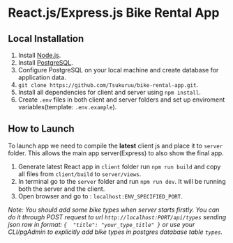 # React.js/Express.js Bike Rental App

## Local Installation
1. Install <a href="https://nodejs.org" target="_blank">Node.js</a>.
2. Install <a target="_blank" href="https://www.postgresql.org/">PostgreSQL</a>.
3. Configure PostgreSQL on your local machine and create database for application data.
4. `git clone https://github.com/Tsukuruu/bike-rental-app.git`.
5. Install all dependencies for client and server using `npm install`.
6. Create `.env` files in both client and server folders and set up enviroment variables(template: `.env.example`).

## How to Launch
To launch app we need to compile the **latest** client js and place it to `server` folder. This allows the main app server(Express) to also show the final app.

1. Generate latest React app in `client` folder run `npm run build` and copy all files from `client/build` to `server/views`.
2. In terminal go to the `server` folder and run `npm run dev`. It will be running both the server and the client.
3. Open browser and go to : `localhost:ENV_SPECIFIED_PORT`.

*Note: You should add some bike types when server starts firstly. You can do it through POST request to url `http://localhost:PORT/api/types` sending json row in format:
`{ 
  "title": "your_type_title"
}`
or use your CLI/pgAdmin to explicitly add bike types in postgres database table `types`.*
